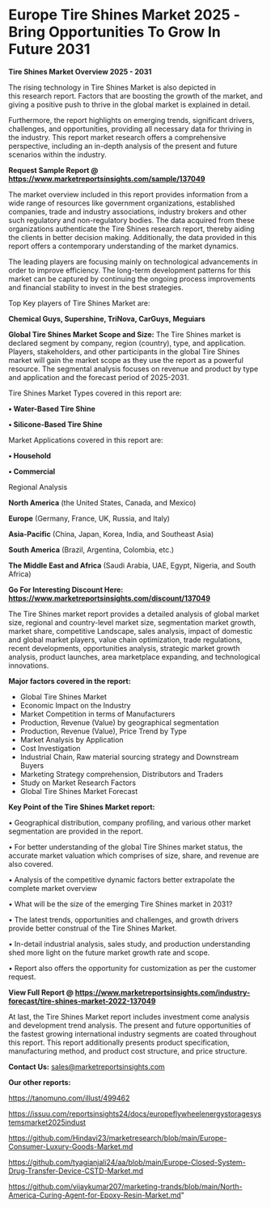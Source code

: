 # Europe Tire Shines Market 2025 -Bring Opportunities To Grow In Future 2031

<Strong> Tire Shines Market Overview 2025 - 2031</strong>

The rising technology in Tire Shines Market is also depicted in this research report. Factors that are boosting the growth of the market, and giving a positive push to thrive in the global market is explained in detail.

Furthermore, the report highlights on emerging trends, significant drivers, challenges, and opportunities, providing all necessary data for thriving in the industry. This report market research offers a comprehensive perspective, including an in-depth analysis of the present and future scenarios within the industry.

<strong>Request Sample Report @ <a href=https://www.marketreportsinsights.com/sample/137049>https://www.marketreportsinsights.com/sample/137049</a></strong>

The market overview included in this report provides information from a wide range of resources like government organizations, established companies, trade and industry associations, industry brokers and other such regulatory and non-regulatory bodies. The data acquired from these organizations authenticate the Tire Shines research report, thereby aiding the clients in better decision making. Additionally, the data provided in this report offers a contemporary understanding of the market dynamics.

The leading players are focusing mainly on technological advancements in order to improve efficiency. The long-term development patterns for this market can be captured by continuing the ongoing process improvements and financial stability to invest in the best strategies.

Top Key players of Tire Shines Market are:

<strong>Chemical Guys, Supershine, TriNova, CarGuys, Meguiars</strong>

<strong><b>Global Tire Shines Market Scope and Size:</b></strong>
The Tire Shines market is declared segment by company, region (country), type, and application. Players, stakeholders, and other participants in the global Tire Shines market will gain the market scope as they use the report as a powerful resource. The segmental analysis focuses on revenue and product by type and application and the forecast period of 2025-2031.

Tire Shines Market Types covered in this report are:

<strong>• Water-Based Tire Shine

• Silicone-Based Tire Shine</strong>

Market Applications covered in this report are:

<strong>• Household

• Commercial</strong> 

Regional Analysis

<strong>North America</strong> (the United States, Canada, and Mexico)

<strong>Europe</strong> (Germany, France, UK, Russia, and Italy)

<strong>Asia-Pacific</strong> (China, Japan, Korea, India, and Southeast Asia)

<strong>South America</strong> (Brazil, Argentina, Colombia, etc.)

<strong>The Middle East and Africa</strong> (Saudi Arabia, UAE, Egypt, Nigeria, and South Africa)

<strong>Go For Interesting Discount Here: <a href=https://www.marketreportsinsights.com/discount/137049>https://www.marketreportsinsights.com/discount/137049</a></strong>

The Tire Shines market report provides a detailed analysis of global market size, regional and country-level market size, segmentation market growth, market share, competitive Landscape, sales analysis, impact of domestic and global market players, value chain optimization, trade regulations, recent developments, opportunities analysis, strategic market growth analysis, product launches, area marketplace expanding, and technological innovations.

<strong><b>Major factors covered in the report:</b></strong>
<ul>
  <li>Global Tire Shines Market </li>
  <li>Economic Impact on the Industry</li>
  <li>Market Competition in terms of Manufacturers</li>
  <li>Production, Revenue (Value) by geographical segmentation</li>
  <li>Production, Revenue (Value), Price Trend by Type</li>
  <li>Market Analysis by Application</li>
  <li>Cost Investigation</li>
  <li>Industrial Chain, Raw material sourcing strategy and Downstream Buyers</li>
  <li>Marketing Strategy comprehension, Distributors and Traders</li>
  <li>Study on Market Research Factors</li>
  <li>Global Tire Shines Market Forecast</li>
</ul>

<strong><b>Key Point of the Tire Shines Market report:</b></strong>

• Geographical distribution, company profiling, and various other market segmentation are provided in the report.

• For better understanding of the global Tire Shines market status, the accurate market valuation which comprises of size, share, and revenue are also covered.

• Analysis of the competitive dynamic factors better extrapolate the complete market overview

• What will be the size of the emerging Tire Shines market in 2031?

• The latest trends, opportunities and challenges, and growth drivers provide better construal of the Tire Shines Market.

• In-detail industrial analysis, sales study, and production understanding shed more light on the future market growth rate and scope.

• Report also offers the opportunity for customization as per the customer request.

<strong><b>View Full Report @ <a href=https://www.marketreportsinsights.com/industry-forecast/tire-shines-market-2022-137049>https://www.marketreportsinsights.com/industry-forecast/tire-shines-market-2022-137049</a></b></strong>


At last, the Tire Shines Market report includes investment come analysis and development trend analysis. The present and future opportunities of the fastest growing international industry segments are coated throughout this report. This report additionally presents product specification, manufacturing method, and product cost structure, and price structure.

<strong>Contact Us:</strong>
sales@marketreportsinsights.com

<strong>Our other reports:</strong>

<a href=https://tanomuno.com/illust/499462>https://tanomuno.com/illust/499462</a>

<a href=https://issuu.com/reportsinsights24/docs/europeflywheelenergystoragesystemsmarket2025indust>https://issuu.com/reportsinsights24/docs/europeflywheelenergystoragesystemsmarket2025indust</a>

<a href=https://github.com/Hindavi23/marketresearch/blob/main/Europe-Consumer-Luxury-Goods-Market.md>https://github.com/Hindavi23/marketresearch/blob/main/Europe-Consumer-Luxury-Goods-Market.md</a>

<a href=https://github.com/tyagianjali24/aa/blob/main/Europe-Closed-System-Drug-Transfer-Device-CSTD-Market.md>https://github.com/tyagianjali24/aa/blob/main/Europe-Closed-System-Drug-Transfer-Device-CSTD-Market.md</a>

<a href=https://github.com/vijaykumar207/marketing-trands/blob/main/North-America-Curing-Agent-for-Epoxy-Resin-Market.md>https://github.com/vijaykumar207/marketing-trands/blob/main/North-America-Curing-Agent-for-Epoxy-Resin-Market.md</a>"
